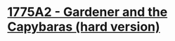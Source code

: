 # [1775A2 - Gardener and the Capybaras (hard version)](https://codeforces.com/problemset/problem/1775/A2)
